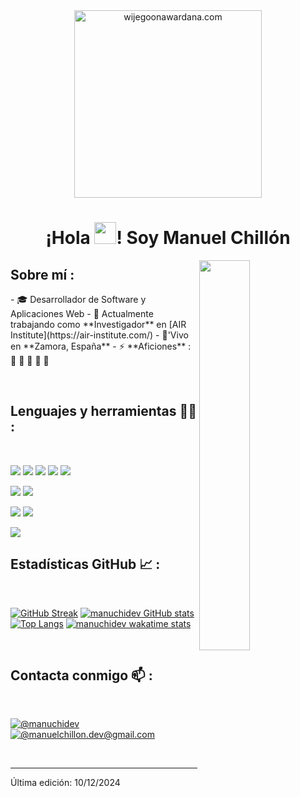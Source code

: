 <div align="center" width="50">
    <img alt="wijegoonawardana.com" src="./assets/oh hi there.png" width="300"/>
</div>
<h1 align="center">¡Hola <img src="https://media.giphy.com/media/hvRJCLFzcasrR4ia7z/giphy.gif" width="35">! Soy Manuel Chillón </h1>


<!--Night Owl image-->
<div>
  <img align="right" width="40%" src="https://owlbertsio-resized.s3.amazonaws.com/Popper.psd.full.png">
</div>

## Sobre mí :
<p align="left">
- 🎓 Desarrollador de Software y Aplicaciones Web
- 🏢 Actualmente trabajando como **Investigador** en [AIR Institute](https://air-institute.com/)
- 🏡'Vivo en **Zamora, España**
- ⚡ **Aficiones** : 🍕 🏉 🏏 🎥 🚞
</p>

<br>

## Lenguajes y herramientas 🧑‍💻 :

<br>

<img src="https://img.icons8.com/color/48/000000/html-5--v1.png"/> <img src="https://img.icons8.com/color/48/000000/css3.png"/> <img src="https://img.icons8.com/color/48/000000/javascript--v1.png"/> <img src="https://img.icons8.com/office/48/000000/ts.png"/> <img src="https://img.icons8.com/color/48/000000/nextjs.png"/>

<img src="https://img.icons8.com/color/48/000000/java-coffee-cup-logo--v1.png"/> <img src="https://img.icons8.com/officel/48/000000/php-logo.png"/> 

<img src="https://img.icons8.com/color/48/000000/mysql-logo.png"/> <img src="https://img.icons8.com/color/48/000000/postgresql.png"/>

<img src="https://img.icons8.com/color/48/000000/npm.png"/>

<br>

## Estadísticas GitHub 📈 :

<br>

[![GitHub Streak](https://github-readme-streak-stats.herokuapp.com?user=manuchidev&theme=algolia&date_format=M%20j%5B%2C%20Y%5D)](https://git.io/streak-stats) [![manuchidev GitHub stats](https://github-readme-stats.vercel.app/api?username=manuchidev&theme=algolia)](https://github.com/manuchidev/github-readme-stats) [![Top Langs](https://github-readme-stats.vercel.app/api/top-langs/?username=manuchidev&theme=algolia)](https://github.com/manuchidev/github-readme-stats) [![manuchidev wakatime stats](https://github-readme-stats.vercel.app/api/wakatime?username=WinterWolf97&theme=algolia)](https://github.com/WinterWolf97/github-readme-stats)

<br>

## Contacta conmigo 📫 :

<br>

[![@manuchidev](https://img.icons8.com/fluency/48/000000/linkedin.png "@manuchidev")](https://www.linkedin.com/in/manuchidev/) 
[![@manuelchillon.dev@gmail.com](https://img.icons8.com/fluency/48/000000/apple-mail.png "@manuelchillon.dev@gmail.com")](manuelchillon.dev@gmail.com)

<br>


---

Última edición: 10/12/2024
